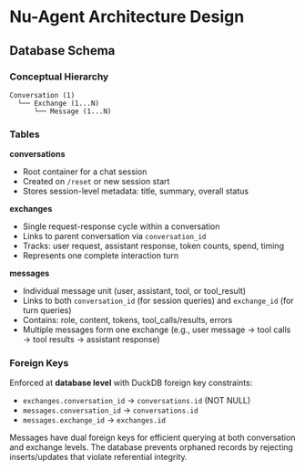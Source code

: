 # Nu-Agent Architecture Design

## Database Schema

### Conceptual Hierarchy

```
Conversation (1)
  └── Exchange (1...N)
      └── Message (1...N)
```

### Tables

**conversations**
- Root container for a chat session
- Created on `/reset` or new session start
- Stores session-level metadata: title, summary, overall status

**exchanges**
- Single request-response cycle within a conversation
- Links to parent conversation via `conversation_id`
- Tracks: user request, assistant response, token counts, spend, timing
- Represents one complete interaction turn

**messages**
- Individual message unit (user, assistant, tool, or tool_result)
- Links to both `conversation_id` (for session queries) and `exchange_id` (for turn queries)
- Contains: role, content, tokens, tool_calls/results, errors
- Multiple messages form one exchange (e.g., user message → tool calls → tool results → assistant response)

### Foreign Keys

Enforced at **database level** with DuckDB foreign key constraints:
- `exchanges.conversation_id` → `conversations.id` (NOT NULL)
- `messages.conversation_id` → `conversations.id`
- `messages.exchange_id` → `exchanges.id`

Messages have dual foreign keys for efficient querying at both conversation and exchange levels. The database prevents orphaned records by rejecting inserts/updates that violate referential integrity.
